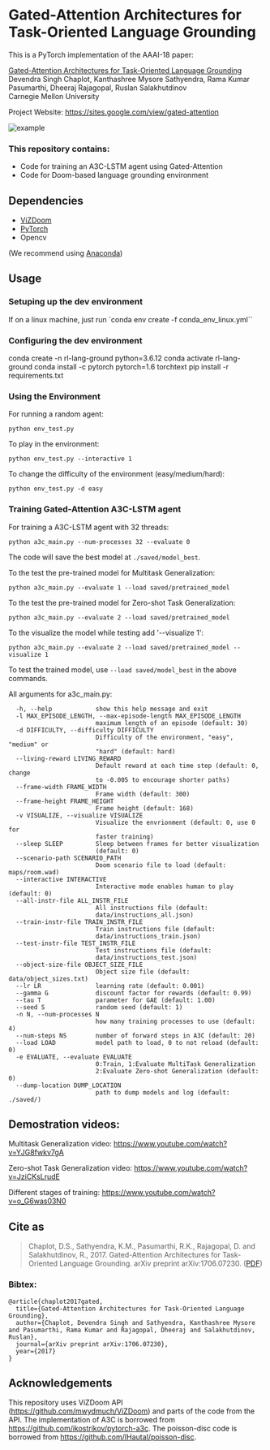 # Gated-Attention Architectures for Task-Oriented Language Grounding
This is a PyTorch implementation of the AAAI-18 paper:

[Gated-Attention Architectures for Task-Oriented Language Grounding](https://arxiv.org/abs/1706.07230)<br />
Devendra Singh Chaplot, Kanthashree Mysore Sathyendra, Rama Kumar Pasumarthi, Dheeraj Rajagopal, Ruslan Salakhutdinov<br />
Carnegie Mellon University

Project Website: https://sites.google.com/view/gated-attention

![example](./docs/example.gif)

### This repository contains:
- Code for training an A3C-LSTM agent using Gated-Attention
- Code for Doom-based language grounding environment

## Dependencies
- [ViZDoom](https://github.com/mwydmuch/ViZDoom)
- [PyTorch](http://pytorch.org)
- Opencv 

(We recommend using [Anaconda](https://www.anaconda.com/download))

## Usage
### Setuping up the dev environment
If on a linux machine, just run `conda env create -f conda_env_linux.yml``

### Configuring the dev environment
conda create -n rl-lang-ground python=3.6.12
conda activate rl-lang-ground
conda install -c pytorch pytorch=1.6 torchtext
pip install -r requirements.txt

### Using the Environment
For running a random agent:
```
python env_test.py
```
To play in the environment:
```
python env_test.py --interactive 1
```
To change the difficulty of the environment (easy/medium/hard):
```
python env_test.py -d easy
```

### Training Gated-Attention A3C-LSTM agent
For training a A3C-LSTM agent with 32 threads:
```
python a3c_main.py --num-processes 32 --evaluate 0
```
The code will save the best model at `./saved/model_best`.

To the test the pre-trained model for Multitask Generalization:
```
python a3c_main.py --evaluate 1 --load saved/pretrained_model
```
To the test the pre-trained model for Zero-shot Task Generalization:
```
python a3c_main.py --evaluate 2 --load saved/pretrained_model
``` 
To the visualize the model while testing add '--visualize 1':<br />
```
python a3c_main.py --evaluate 2 --load saved/pretrained_model --visualize 1
``` 
To test the trained model, use `--load saved/model_best` in the above commands.

All arguments for a3c_main.py:
```
  -h, --help            show this help message and exit
  -l MAX_EPISODE_LENGTH, --max-episode-length MAX_EPISODE_LENGTH
                        maximum length of an episode (default: 30)
  -d DIFFICULTY, --difficulty DIFFICULTY
                        Difficulty of the environment, "easy", "medium" or
                        "hard" (default: hard)
  --living-reward LIVING_REWARD
                        Default reward at each time step (default: 0, change
                        to -0.005 to encourage shorter paths)
  --frame-width FRAME_WIDTH
                        Frame width (default: 300)
  --frame-height FRAME_HEIGHT
                        Frame height (default: 168)
  -v VISUALIZE, --visualize VISUALIZE
                        Visualize the envrionment (default: 0, use 0 for
                        faster training)
  --sleep SLEEP         Sleep between frames for better visualization
                        (default: 0)
  --scenario-path SCENARIO_PATH
                        Doom scenario file to load (default: maps/room.wad)
  --interactive INTERACTIVE
                        Interactive mode enables human to play (default: 0)
  --all-instr-file ALL_INSTR_FILE
                        All instructions file (default:
                        data/instructions_all.json)
  --train-instr-file TRAIN_INSTR_FILE
                        Train instructions file (default:
                        data/instructions_train.json)
  --test-instr-file TEST_INSTR_FILE
                        Test instructions file (default:
                        data/instructions_test.json)
  --object-size-file OBJECT_SIZE_FILE
                        Object size file (default: data/object_sizes.txt)
  --lr LR               learning rate (default: 0.001)
  --gamma G             discount factor for rewards (default: 0.99)
  --tau T               parameter for GAE (default: 1.00)
  --seed S              random seed (default: 1)
  -n N, --num-processes N
                        how many training processes to use (default: 4)
  --num-steps NS        number of forward steps in A3C (default: 20)
  --load LOAD           model path to load, 0 to not reload (default: 0)
  -e EVALUATE, --evaluate EVALUATE
                        0:Train, 1:Evaluate MultiTask Generalization
                        2:Evaluate Zero-shot Generalization (default: 0)
  --dump-location DUMP_LOCATION
                        path to dump models and log (default: ./saved/)
```

## Demostration videos:
Multitask Generalization video: https://www.youtube.com/watch?v=YJG8fwkv7gA

Zero-shot Task Generalization video: https://www.youtube.com/watch?v=JziCKsLrudE

Different stages of training: https://www.youtube.com/watch?v=o_G6was03N0

## Cite as
>Chaplot, D.S., Sathyendra, K.M., Pasumarthi, R.K., Rajagopal, D. and Salakhutdinov, R., 2017. Gated-Attention Architectures for Task-Oriented Language Grounding. arXiv preprint arXiv:1706.07230. ([PDF](http://arxiv.org/abs/1706.07230))

### Bibtex:
```
@article{chaplot2017gated,
  title={Gated-Attention Architectures for Task-Oriented Language Grounding},
  author={Chaplot, Devendra Singh and Sathyendra, Kanthashree Mysore and Pasumarthi, Rama Kumar and Rajagopal, Dheeraj and Salakhutdinov, Ruslan},
  journal={arXiv preprint arXiv:1706.07230},
  year={2017}
}
```

## Acknowledgements
This repository uses ViZDoom API (https://github.com/mwydmuch/ViZDoom) and parts of the code from the API. The implementation of A3C is borrowed from https://github.com/ikostrikov/pytorch-a3c. The poisson-disc code is borrowed from https://github.com/IHautaI/poisson-disc.
